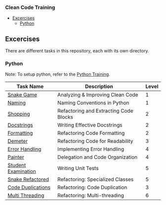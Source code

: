 ### Clean Code Training 

- [Excercises](#excercises)
  - [Python](#python)

## Excercises

There are different tasks in this repository, each with its own directory.  

### Python
Note: To setup python, refer to the [Python Training](./Python/README.md).
  
| Task Name | Description | Level |
|---|---|---|
| [Snake Game](./Python/src/01_introduction/README.md) | Analyzing & Improving Clean Code | 1 |
| [Naming](./Python/src/02_naming/README.md) | Naming Conventions in Python | 1 |
| [Shopping](./Python/src/03_codeblocks/README.md) | Refactoring and Extracting Code Blocks | 2 |
| [Docstrings](./Python/src/04_comments/README.md) | Writing Effective Docstrings | 2 |
| [Formatting](./Python/src/05_formatting/README.md) | Refactoring Code Formatting | 2 |
| [Demeter](./Python/src/06_demeter/README.md) | Refactoring Code for Readability | 3 |
| [Error Handling](./Python/src/07_error_handling/README.md) | Implementing Error Handling | 4 |
| [Painter](./Python/src/08_delegation/README.md) | Delegation and Code Organization | 4 |
| [Student Examination](./Python/src/09_testing/README.md) | Writing Unit Tests | 5 |
| [Snake Refactored](./Python/src/10_classes/README.md) | Refactoring: Specialized Classes | 5 |
| [Code Duplications](./Python/src/12_duplication/README.md) | Refactoring: Code Duplication | 3 |
| [Multi Threading](./Python/src/13_multithreading/README.md) | Refactoring: Multi-threading | 6 |